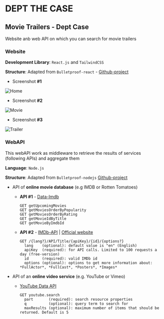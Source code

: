 # DEPT THE CASE

## **Movie Trailers - Dept Case**

Website anb web API on which you can search for movie trailers

### **Website**

**Development Library**: `React.js` and `TailwindCSS`

**Structure**: Adapted from `Bulletproof-react` - [Github-project](https://github.com/alan2207/bulletproof-react)

* Screenshot **#1**

![Home](https://github.com/EstevesAndre/dept-the-case/blob/master/screenshots/home-view.png)


* Screenshot **#2**

![Movie](https://github.com/EstevesAndre/dept-the-case/blob/master/screenshots/movie-view.png?raw=true)


* Screenshot **#3**

![Trailer](https://github.com/EstevesAndre/dept-the-case/blob/master/screenshots/trailer-view.png?raw=true)


### **WebAPI**

This webAPI work as middleware to retrieve the results of services (following APIs) and aggregate them

**Language**: `Node.js`

**Structure**: Adapted from `Bulletproof-nodejs` [Github-project](https://github.com/santiq/bulletproof-nodejs)

* API of **online movie database** (e.g IMDB or Rotten Tomatoes)
  - **API #1** - [Data-Imdb](https://rapidapi.com/SAdrian/api/data-imdb1/)

        GET getUpcomingMovies
        GET getMoviesOrderByPopularity 
        GET getMoviesOrderByRating
        GET getMovieIdByTitle
        GET getMovieByImdbId

  - **API #2** - [IMDb-API](https://rapidapi.com/IMDb-API/api/imdb-api1/) | [Official website](https://imdb-api.com/api)

        GET /{lang?}/API/Title/{apiKey}/{id}/{options?}
          lang    (optional): default value is "en" (English)
          apiKey  (required): for API calls. Limited to 100 requests a day (free-version)
          id      (required): valid IMDb id
          options (optional): options to get more information about: *FullActor*, *FullCast*, *Posters*, *Images*

* API of an **online video service** (e.g. YouTube or Vimeo)
  - [YouTube Data API](https://developers.google.com/youtube/v3)

        GET youtube.search
          part       (required): search resource properties
          q          (optional): query term to search for
          maxResults (optional): maximum number of items that should be returned. Default is 5

